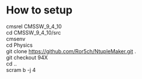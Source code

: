 # How to setup
cmsrel CMSSW_9_4_10\
cd CMSSW_9_4_10/src\
cmsenv\
cd Physics\
git clone https://github.com/Ror5ch/NtupleMaker.git .\
git checkout 94X\
cd ..\
scram b -j 4
